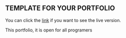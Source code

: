 ## TEMPLATE FOR YOUR PORTFOLIO

You can click the [link](https://amarlon.github.io/amln/) if you want to see the live version.

This portfolio, it is open for all programers 
